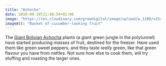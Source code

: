 ```yaml
---
title: "Achocha"
date: 2018-09-10T21:48:54+01:00
image: "https://res.cloudinary.com/growdigital/image/upload/w_1280/v1544351549/achocha-43691988715.jpg"
imageAlt: "Basket of cucumber-looking fruit"
---
```


The [Giant Bolivian Achocha](http://www.realseeds.co.uk/cucumberrelatives.html) plants (a giant green jungle in the polytunnel) have started producing _masses_ of fruit, destined for the freezer. Have used them like green sweet peppers, and they taste _really_ green, like that green flavour you have from nettles. Not sure how else to cook them, will try stuffing and roasting the larger ones. 
